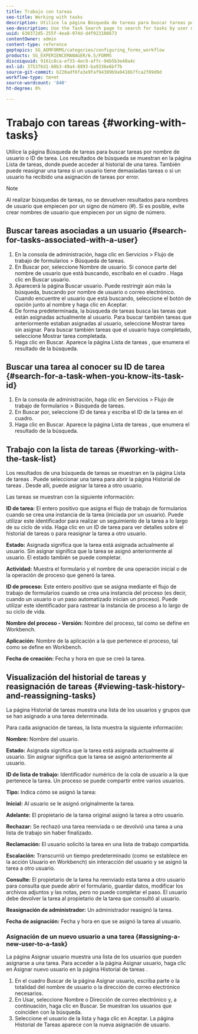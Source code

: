 ```yaml
---
title: Trabajo con tareas
seo-title: Working with tasks
description: Utilice la página Búsqueda de tareas para buscar tareas por nombre de usuario o ID de tarea. Obtenga más información sobre cómo trabajar con tareas.
seo-description: Use the Task Search page to search for tasks by user name or task ID. Learn more about working with tasks.
uuid: 630372d5-255f-4ea8-974d-d4f923108673
contentOwner: admin
content-type: reference
geptopics: SG_AEMFORMS/categories/configuring_forms_workflow
products: SG_EXPERIENCEMANAGER/6.5/FORMS
discoiquuid: 9161c8ca-ef33-4ec9-affc-94b5b3e48a4c
exl-id: 375376d1-60b3-49a4-8893-ba9336e6bf7b
source-git-commit: b220adf6fa3e9faf94389b9a9416b7fca2f89d9d
workflow-type: tm+mt
source-wordcount: '840'
ht-degree: 0%

---
```


# Trabajo con tareas {#working-with-tasks}

Utilice la página Búsqueda de tareas para buscar tareas por nombre de usuario o ID de tarea. Los resultados de búsqueda se muestran en la página Lista de tareas, donde puede acceder al historial de una tarea. También puede reasignar una tarea si un usuario tiene demasiadas tareas o si un usuario ha recibido una asignación de tareas por error.

>[!NOTE]
>
>Al realizar búsquedas de tareas, no se devuelven resultados para nombres de usuario que empiecen por un signo de número (#). Si es posible, evite crear nombres de usuario que empiecen por un signo de número.

## Buscar tareas asociadas a un usuario {#search-for-tasks-associated-with-a-user}

1. En la consola de administración, haga clic en Servicios > Flujo de trabajo de formularios > Búsqueda de tareas.
1. En Buscar por, seleccione Nombre de usuario. Si conoce parte del nombre de usuario que está buscando, escríbalo en el cuadro . Haga clic en Buscar usuario.
1. Aparecerá la página Buscar usuario. Puede restringir aún más la búsqueda, buscando por nombre de usuario o correo electrónico. Cuando encuentre el usuario que está buscando, seleccione el botón de opción junto al nombre y haga clic en Aceptar.
1. De forma predeterminada, la búsqueda de tareas busca las tareas que están asignadas actualmente al usuario. Para buscar también tareas que anteriormente estaban asignadas al usuario, seleccione Mostrar tarea sin asignar. Para buscar también tareas que el usuario haya completado, seleccione Mostrar tarea completada.
1. Haga clic en Buscar. Aparece la página Lista de tareas , que enumera el resultado de la búsqueda.

## Buscar una tarea al conocer su ID de tarea {#search-for-a-task-when-you-know-its-task-id}

1. En la consola de administración, haga clic en Servicios > Flujo de trabajo de formularios > Búsqueda de tareas.
1. En Buscar por, seleccione ID de tarea y escriba el ID de la tarea en el cuadro.
1. Haga clic en Buscar. Aparece la página Lista de tareas , que enumera el resultado de la búsqueda.

## Trabajo con la lista de tareas {#working-with-the-task-list}

Los resultados de una búsqueda de tareas se muestran en la página Lista de tareas . Puede seleccionar una tarea para abrir la página Historial de tareas . Desde allí, puede asignar la tarea a otro usuario.

Las tareas se muestran con la siguiente información:

**ID de tarea:** El entero positivo que asigna el flujo de trabajo de formularios cuando se crea una instancia de la tarea (iniciada por un usuario). Puede utilizar este identificador para realizar un seguimiento de la tarea a lo largo de su ciclo de vida. Haga clic en un ID de tarea para ver detalles sobre el historial de tareas o para reasignar la tarea a otro usuario.

**Estado:** Asignada significa que la tarea está asignada actualmente al usuario. Sin asignar significa que la tarea se asignó anteriormente al usuario. El estado también se puede completar.

**Actividad:** Muestra el formulario y el nombre de una operación inicial o de la operación de proceso que generó la tarea.

**ID de proceso:** Este entero positivo que se asigna mediante el flujo de trabajo de formularios cuando se crea una instancia del proceso (es decir, cuando un usuario o un paso automatizado inician un proceso). Puede utilizar este identificador para rastrear la instancia de proceso a lo largo de su ciclo de vida.

**Nombre del proceso - Versión:** Nombre del proceso, tal como se define en Workbench.

**Aplicación:** Nombre de la aplicación a la que pertenece el proceso, tal como se define en Workbench.

**Fecha de creación:** Fecha y hora en que se creó la tarea.

## Visualización del historial de tareas y reasignación de tareas {#viewing-task-history-and-reassigning-tasks}

La página Historial de tareas muestra una lista de los usuarios y grupos que se han asignado a una tarea determinada.

Para cada asignación de tareas, la lista muestra la siguiente información:

**Nombre:** Nombre del usuario.

**Estado:** Asignada significa que la tarea está asignada actualmente al usuario. Sin asignar significa que la tarea se asignó anteriormente al usuario.

**ID de lista de trabajo:** Identificador numérico de la cola de usuario a la que pertenece la tarea. Un proceso se puede compartir entre varios usuarios.

**Tipo:** Indica cómo se asignó la tarea:

**Inicial:** Al usuario se le asignó originalmente la tarea.

**Adelante:** El propietario de la tarea original asignó la tarea a otro usuario.

**Rechazar:** Se rechazó una tarea reenviada o se devolvió una tarea a una lista de trabajo sin haber finalizado.

**Reclamación:** El usuario solicitó la tarea en una lista de trabajo compartida.

**Escalación:** Transcurrió un tiempo predeterminado (como se establece en la acción Usuario en Workbench) sin interacción del usuario y se asignó la tarea a otro usuario.

**Consulte:** El propietario de la tarea ha reenviado esta tarea a otro usuario para consulta que puede abrir el formulario, guardar datos, modificar los archivos adjuntos y las notas, pero no puede completar el paso. El usuario debe devolver la tarea al propietario de la tarea que consultó al usuario.

**Reasignación de administrador:** Un administrador reasignó la tarea.

**Fecha de asignación:** Fecha y hora en que se asignó la tarea al usuario.

### Asignación de un nuevo usuario a una tarea {#assigning-a-new-user-to-a-task}

La página Asignar usuario muestra una lista de los usuarios que pueden asignarse a una tarea. Para acceder a la página Asignar usuario, haga clic en Asignar nuevo usuario en la página Historial de tareas .

1. En el cuadro Buscar de la página Asignar usuario, escriba parte o la totalidad del nombre de usuario o la dirección de correo electrónico necesarios.
1. En Usar, seleccione Nombre o Dirección de correo electrónico y, a continuación, haga clic en Buscar. Se muestran los usuarios que coinciden con la búsqueda.
1. Seleccione el usuario de la lista y haga clic en Aceptar. La página Historial de Tareas aparece con la nueva asignación de usuario.
